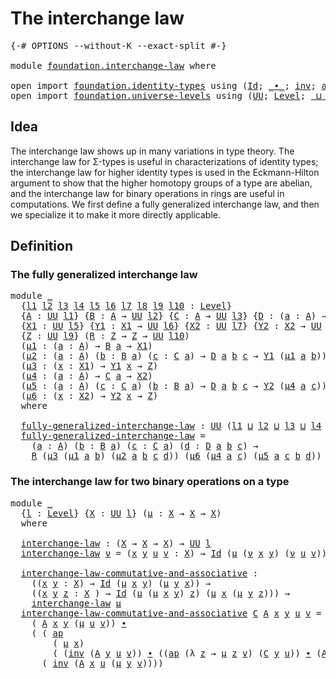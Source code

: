 # The interchange law

<pre class="Agda"><a id="32" class="Symbol">{-#</a> <a id="36" class="Keyword">OPTIONS</a> <a id="44" class="Pragma">--without-K</a> <a id="56" class="Pragma">--exact-split</a> <a id="70" class="Symbol">#-}</a>

<a id="75" class="Keyword">module</a> <a id="82" href="foundation.interchange-law.html" class="Module">foundation.interchange-law</a> <a id="109" class="Keyword">where</a>

<a id="116" class="Keyword">open</a> <a id="121" class="Keyword">import</a> <a id="128" href="foundation.identity-types.html" class="Module">foundation.identity-types</a> <a id="154" class="Keyword">using</a> <a id="160" class="Symbol">(</a><a id="161" href="foundation-core.identity-types.html#641" class="Datatype">Id</a><a id="163" class="Symbol">;</a> <a id="165" href="foundation-core.identity-types.html#1239" class="Function Operator">_∙_</a><a id="168" class="Symbol">;</a> <a id="170" href="foundation-core.identity-types.html#1552" class="Function">inv</a><a id="173" class="Symbol">;</a> <a id="175" href="foundation-core.identity-types.html#2853" class="Function">ap</a><a id="177" class="Symbol">)</a>
<a id="179" class="Keyword">open</a> <a id="184" class="Keyword">import</a> <a id="191" href="foundation.universe-levels.html" class="Module">foundation.universe-levels</a> <a id="218" class="Keyword">using</a> <a id="224" class="Symbol">(</a><a id="225" href="foundation-core.universe-levels.html#222" class="Primitive">UU</a><a id="227" class="Symbol">;</a> <a id="229" href="Agda.Primitive.html#597" class="Postulate">Level</a><a id="234" class="Symbol">;</a> <a id="236" href="Agda.Primitive.html#810" class="Primitive Operator">_⊔_</a><a id="239" class="Symbol">)</a>
</pre>
## Idea

The interchange law shows up in many variations in type theory. The interchange law for Σ-types is useful in characterizations of identity types; the interchange law for higher identity types is used in the Eckmann-Hilton argument to show that the higher homotopy groups of a type are abelian, and the interchange law for binary operations in rings are useful in computations. We first define a fully generalized interchange law, and then we specialize it to make it more directly applicable.

## Definition

### The fully generalized interchange law

<pre class="Agda"><a id="815" class="Keyword">module</a> <a id="822" href="foundation.interchange-law.html#822" class="Module">_</a>
  <a id="826" class="Symbol">{</a><a id="827" href="foundation.interchange-law.html#827" class="Bound">l1</a> <a id="830" href="foundation.interchange-law.html#830" class="Bound">l2</a> <a id="833" href="foundation.interchange-law.html#833" class="Bound">l3</a> <a id="836" href="foundation.interchange-law.html#836" class="Bound">l4</a> <a id="839" href="foundation.interchange-law.html#839" class="Bound">l5</a> <a id="842" href="foundation.interchange-law.html#842" class="Bound">l6</a> <a id="845" href="foundation.interchange-law.html#845" class="Bound">l7</a> <a id="848" href="foundation.interchange-law.html#848" class="Bound">l8</a> <a id="851" href="foundation.interchange-law.html#851" class="Bound">l9</a> <a id="854" href="foundation.interchange-law.html#854" class="Bound">l10</a> <a id="858" class="Symbol">:</a> <a id="860" href="Agda.Primitive.html#597" class="Postulate">Level</a><a id="865" class="Symbol">}</a>
  <a id="869" class="Symbol">{</a><a id="870" href="foundation.interchange-law.html#870" class="Bound">A</a> <a id="872" class="Symbol">:</a> <a id="874" href="foundation-core.universe-levels.html#222" class="Primitive">UU</a> <a id="877" href="foundation.interchange-law.html#827" class="Bound">l1</a><a id="879" class="Symbol">}</a> <a id="881" class="Symbol">{</a><a id="882" href="foundation.interchange-law.html#882" class="Bound">B</a> <a id="884" class="Symbol">:</a> <a id="886" href="foundation.interchange-law.html#870" class="Bound">A</a> <a id="888" class="Symbol">→</a> <a id="890" href="foundation-core.universe-levels.html#222" class="Primitive">UU</a> <a id="893" href="foundation.interchange-law.html#830" class="Bound">l2</a><a id="895" class="Symbol">}</a> <a id="897" class="Symbol">{</a><a id="898" href="foundation.interchange-law.html#898" class="Bound">C</a> <a id="900" class="Symbol">:</a> <a id="902" href="foundation.interchange-law.html#870" class="Bound">A</a> <a id="904" class="Symbol">→</a> <a id="906" href="foundation-core.universe-levels.html#222" class="Primitive">UU</a> <a id="909" href="foundation.interchange-law.html#833" class="Bound">l3</a><a id="911" class="Symbol">}</a> <a id="913" class="Symbol">{</a><a id="914" href="foundation.interchange-law.html#914" class="Bound">D</a> <a id="916" class="Symbol">:</a> <a id="918" class="Symbol">(</a><a id="919" href="foundation.interchange-law.html#919" class="Bound">a</a> <a id="921" class="Symbol">:</a> <a id="923" href="foundation.interchange-law.html#870" class="Bound">A</a><a id="924" class="Symbol">)</a> <a id="926" class="Symbol">→</a> <a id="928" href="foundation.interchange-law.html#882" class="Bound">B</a> <a id="930" href="foundation.interchange-law.html#919" class="Bound">a</a> <a id="932" class="Symbol">→</a> <a id="934" href="foundation.interchange-law.html#898" class="Bound">C</a> <a id="936" href="foundation.interchange-law.html#919" class="Bound">a</a> <a id="938" class="Symbol">→</a> <a id="940" href="foundation-core.universe-levels.html#222" class="Primitive">UU</a> <a id="943" href="foundation.interchange-law.html#836" class="Bound">l4</a><a id="945" class="Symbol">}</a>
  <a id="949" class="Symbol">{</a><a id="950" href="foundation.interchange-law.html#950" class="Bound">X1</a> <a id="953" class="Symbol">:</a> <a id="955" href="foundation-core.universe-levels.html#222" class="Primitive">UU</a> <a id="958" href="foundation.interchange-law.html#839" class="Bound">l5</a><a id="960" class="Symbol">}</a> <a id="962" class="Symbol">{</a><a id="963" href="foundation.interchange-law.html#963" class="Bound">Y1</a> <a id="966" class="Symbol">:</a> <a id="968" href="foundation.interchange-law.html#950" class="Bound">X1</a> <a id="971" class="Symbol">→</a> <a id="973" href="foundation-core.universe-levels.html#222" class="Primitive">UU</a> <a id="976" href="foundation.interchange-law.html#842" class="Bound">l6</a><a id="978" class="Symbol">}</a> <a id="980" class="Symbol">{</a><a id="981" href="foundation.interchange-law.html#981" class="Bound">X2</a> <a id="984" class="Symbol">:</a> <a id="986" href="foundation-core.universe-levels.html#222" class="Primitive">UU</a> <a id="989" href="foundation.interchange-law.html#845" class="Bound">l7</a><a id="991" class="Symbol">}</a> <a id="993" class="Symbol">{</a><a id="994" href="foundation.interchange-law.html#994" class="Bound">Y2</a> <a id="997" class="Symbol">:</a> <a id="999" href="foundation.interchange-law.html#981" class="Bound">X2</a> <a id="1002" class="Symbol">→</a> <a id="1004" href="foundation-core.universe-levels.html#222" class="Primitive">UU</a> <a id="1007" href="foundation.interchange-law.html#848" class="Bound">l8</a><a id="1009" class="Symbol">}</a>
  <a id="1013" class="Symbol">{</a><a id="1014" href="foundation.interchange-law.html#1014" class="Bound">Z</a> <a id="1016" class="Symbol">:</a> <a id="1018" href="foundation-core.universe-levels.html#222" class="Primitive">UU</a> <a id="1021" href="foundation.interchange-law.html#851" class="Bound">l9</a><a id="1023" class="Symbol">}</a> <a id="1025" class="Symbol">(</a><a id="1026" href="foundation.interchange-law.html#1026" class="Bound">R</a> <a id="1028" class="Symbol">:</a> <a id="1030" href="foundation.interchange-law.html#1014" class="Bound">Z</a> <a id="1032" class="Symbol">→</a> <a id="1034" href="foundation.interchange-law.html#1014" class="Bound">Z</a> <a id="1036" class="Symbol">→</a> <a id="1038" href="foundation-core.universe-levels.html#222" class="Primitive">UU</a> <a id="1041" href="foundation.interchange-law.html#854" class="Bound">l10</a><a id="1044" class="Symbol">)</a>
  <a id="1048" class="Symbol">(</a><a id="1049" href="foundation.interchange-law.html#1049" class="Bound">μ1</a> <a id="1052" class="Symbol">:</a> <a id="1054" class="Symbol">(</a><a id="1055" href="foundation.interchange-law.html#1055" class="Bound">a</a> <a id="1057" class="Symbol">:</a> <a id="1059" href="foundation.interchange-law.html#870" class="Bound">A</a><a id="1060" class="Symbol">)</a> <a id="1062" class="Symbol">→</a> <a id="1064" href="foundation.interchange-law.html#882" class="Bound">B</a> <a id="1066" href="foundation.interchange-law.html#1055" class="Bound">a</a> <a id="1068" class="Symbol">→</a> <a id="1070" href="foundation.interchange-law.html#950" class="Bound">X1</a><a id="1072" class="Symbol">)</a>
  <a id="1076" class="Symbol">(</a><a id="1077" href="foundation.interchange-law.html#1077" class="Bound">μ2</a> <a id="1080" class="Symbol">:</a> <a id="1082" class="Symbol">(</a><a id="1083" href="foundation.interchange-law.html#1083" class="Bound">a</a> <a id="1085" class="Symbol">:</a> <a id="1087" href="foundation.interchange-law.html#870" class="Bound">A</a><a id="1088" class="Symbol">)</a> <a id="1090" class="Symbol">(</a><a id="1091" href="foundation.interchange-law.html#1091" class="Bound">b</a> <a id="1093" class="Symbol">:</a> <a id="1095" href="foundation.interchange-law.html#882" class="Bound">B</a> <a id="1097" href="foundation.interchange-law.html#1083" class="Bound">a</a><a id="1098" class="Symbol">)</a> <a id="1100" class="Symbol">(</a><a id="1101" href="foundation.interchange-law.html#1101" class="Bound">c</a> <a id="1103" class="Symbol">:</a> <a id="1105" href="foundation.interchange-law.html#898" class="Bound">C</a> <a id="1107" href="foundation.interchange-law.html#1083" class="Bound">a</a><a id="1108" class="Symbol">)</a> <a id="1110" class="Symbol">→</a> <a id="1112" href="foundation.interchange-law.html#914" class="Bound">D</a> <a id="1114" href="foundation.interchange-law.html#1083" class="Bound">a</a> <a id="1116" href="foundation.interchange-law.html#1091" class="Bound">b</a> <a id="1118" href="foundation.interchange-law.html#1101" class="Bound">c</a> <a id="1120" class="Symbol">→</a> <a id="1122" href="foundation.interchange-law.html#963" class="Bound">Y1</a> <a id="1125" class="Symbol">(</a><a id="1126" href="foundation.interchange-law.html#1049" class="Bound">μ1</a> <a id="1129" href="foundation.interchange-law.html#1083" class="Bound">a</a> <a id="1131" href="foundation.interchange-law.html#1091" class="Bound">b</a><a id="1132" class="Symbol">))</a>
  <a id="1137" class="Symbol">(</a><a id="1138" href="foundation.interchange-law.html#1138" class="Bound">μ3</a> <a id="1141" class="Symbol">:</a> <a id="1143" class="Symbol">(</a><a id="1144" href="foundation.interchange-law.html#1144" class="Bound">x</a> <a id="1146" class="Symbol">:</a> <a id="1148" href="foundation.interchange-law.html#950" class="Bound">X1</a><a id="1150" class="Symbol">)</a> <a id="1152" class="Symbol">→</a> <a id="1154" href="foundation.interchange-law.html#963" class="Bound">Y1</a> <a id="1157" href="foundation.interchange-law.html#1144" class="Bound">x</a> <a id="1159" class="Symbol">→</a> <a id="1161" href="foundation.interchange-law.html#1014" class="Bound">Z</a><a id="1162" class="Symbol">)</a>
  <a id="1166" class="Symbol">(</a><a id="1167" href="foundation.interchange-law.html#1167" class="Bound">μ4</a> <a id="1170" class="Symbol">:</a> <a id="1172" class="Symbol">(</a><a id="1173" href="foundation.interchange-law.html#1173" class="Bound">a</a> <a id="1175" class="Symbol">:</a> <a id="1177" href="foundation.interchange-law.html#870" class="Bound">A</a><a id="1178" class="Symbol">)</a> <a id="1180" class="Symbol">→</a> <a id="1182" href="foundation.interchange-law.html#898" class="Bound">C</a> <a id="1184" href="foundation.interchange-law.html#1173" class="Bound">a</a> <a id="1186" class="Symbol">→</a> <a id="1188" href="foundation.interchange-law.html#981" class="Bound">X2</a><a id="1190" class="Symbol">)</a>
  <a id="1194" class="Symbol">(</a><a id="1195" href="foundation.interchange-law.html#1195" class="Bound">μ5</a> <a id="1198" class="Symbol">:</a> <a id="1200" class="Symbol">(</a><a id="1201" href="foundation.interchange-law.html#1201" class="Bound">a</a> <a id="1203" class="Symbol">:</a> <a id="1205" href="foundation.interchange-law.html#870" class="Bound">A</a><a id="1206" class="Symbol">)</a> <a id="1208" class="Symbol">(</a><a id="1209" href="foundation.interchange-law.html#1209" class="Bound">c</a> <a id="1211" class="Symbol">:</a> <a id="1213" href="foundation.interchange-law.html#898" class="Bound">C</a> <a id="1215" href="foundation.interchange-law.html#1201" class="Bound">a</a><a id="1216" class="Symbol">)</a> <a id="1218" class="Symbol">(</a><a id="1219" href="foundation.interchange-law.html#1219" class="Bound">b</a> <a id="1221" class="Symbol">:</a> <a id="1223" href="foundation.interchange-law.html#882" class="Bound">B</a> <a id="1225" href="foundation.interchange-law.html#1201" class="Bound">a</a><a id="1226" class="Symbol">)</a> <a id="1228" class="Symbol">→</a> <a id="1230" href="foundation.interchange-law.html#914" class="Bound">D</a> <a id="1232" href="foundation.interchange-law.html#1201" class="Bound">a</a> <a id="1234" href="foundation.interchange-law.html#1219" class="Bound">b</a> <a id="1236" href="foundation.interchange-law.html#1209" class="Bound">c</a> <a id="1238" class="Symbol">→</a> <a id="1240" href="foundation.interchange-law.html#994" class="Bound">Y2</a> <a id="1243" class="Symbol">(</a><a id="1244" href="foundation.interchange-law.html#1167" class="Bound">μ4</a> <a id="1247" href="foundation.interchange-law.html#1201" class="Bound">a</a> <a id="1249" href="foundation.interchange-law.html#1209" class="Bound">c</a><a id="1250" class="Symbol">))</a>
  <a id="1255" class="Symbol">(</a><a id="1256" href="foundation.interchange-law.html#1256" class="Bound">μ6</a> <a id="1259" class="Symbol">:</a> <a id="1261" class="Symbol">(</a><a id="1262" href="foundation.interchange-law.html#1262" class="Bound">x</a> <a id="1264" class="Symbol">:</a> <a id="1266" href="foundation.interchange-law.html#981" class="Bound">X2</a><a id="1268" class="Symbol">)</a> <a id="1270" class="Symbol">→</a> <a id="1272" href="foundation.interchange-law.html#994" class="Bound">Y2</a> <a id="1275" href="foundation.interchange-law.html#1262" class="Bound">x</a> <a id="1277" class="Symbol">→</a> <a id="1279" href="foundation.interchange-law.html#1014" class="Bound">Z</a><a id="1280" class="Symbol">)</a>
  <a id="1284" class="Keyword">where</a>

  <a id="1293" href="foundation.interchange-law.html#1293" class="Function">fully-generalized-interchange-law</a> <a id="1327" class="Symbol">:</a> <a id="1329" href="foundation-core.universe-levels.html#222" class="Primitive">UU</a> <a id="1332" class="Symbol">(</a><a id="1333" href="foundation.interchange-law.html#827" class="Bound">l1</a> <a id="1336" href="Agda.Primitive.html#810" class="Primitive Operator">⊔</a> <a id="1338" href="foundation.interchange-law.html#830" class="Bound">l2</a> <a id="1341" href="Agda.Primitive.html#810" class="Primitive Operator">⊔</a> <a id="1343" href="foundation.interchange-law.html#833" class="Bound">l3</a> <a id="1346" href="Agda.Primitive.html#810" class="Primitive Operator">⊔</a> <a id="1348" href="foundation.interchange-law.html#836" class="Bound">l4</a> <a id="1351" href="Agda.Primitive.html#810" class="Primitive Operator">⊔</a> <a id="1353" href="foundation.interchange-law.html#854" class="Bound">l10</a><a id="1356" class="Symbol">)</a>
  <a id="1360" href="foundation.interchange-law.html#1293" class="Function">fully-generalized-interchange-law</a> <a id="1394" class="Symbol">=</a>
    <a id="1400" class="Symbol">(</a><a id="1401" href="foundation.interchange-law.html#1401" class="Bound">a</a> <a id="1403" class="Symbol">:</a> <a id="1405" href="foundation.interchange-law.html#870" class="Bound">A</a><a id="1406" class="Symbol">)</a> <a id="1408" class="Symbol">(</a><a id="1409" href="foundation.interchange-law.html#1409" class="Bound">b</a> <a id="1411" class="Symbol">:</a> <a id="1413" href="foundation.interchange-law.html#882" class="Bound">B</a> <a id="1415" href="foundation.interchange-law.html#1401" class="Bound">a</a><a id="1416" class="Symbol">)</a> <a id="1418" class="Symbol">(</a><a id="1419" href="foundation.interchange-law.html#1419" class="Bound">c</a> <a id="1421" class="Symbol">:</a> <a id="1423" href="foundation.interchange-law.html#898" class="Bound">C</a> <a id="1425" href="foundation.interchange-law.html#1401" class="Bound">a</a><a id="1426" class="Symbol">)</a> <a id="1428" class="Symbol">(</a><a id="1429" href="foundation.interchange-law.html#1429" class="Bound">d</a> <a id="1431" class="Symbol">:</a> <a id="1433" href="foundation.interchange-law.html#914" class="Bound">D</a> <a id="1435" href="foundation.interchange-law.html#1401" class="Bound">a</a> <a id="1437" href="foundation.interchange-law.html#1409" class="Bound">b</a> <a id="1439" href="foundation.interchange-law.html#1419" class="Bound">c</a><a id="1440" class="Symbol">)</a> <a id="1442" class="Symbol">→</a>
    <a id="1448" href="foundation.interchange-law.html#1026" class="Bound">R</a> <a id="1450" class="Symbol">(</a><a id="1451" href="foundation.interchange-law.html#1138" class="Bound">μ3</a> <a id="1454" class="Symbol">(</a><a id="1455" href="foundation.interchange-law.html#1049" class="Bound">μ1</a> <a id="1458" href="foundation.interchange-law.html#1401" class="Bound">a</a> <a id="1460" href="foundation.interchange-law.html#1409" class="Bound">b</a><a id="1461" class="Symbol">)</a> <a id="1463" class="Symbol">(</a><a id="1464" href="foundation.interchange-law.html#1077" class="Bound">μ2</a> <a id="1467" href="foundation.interchange-law.html#1401" class="Bound">a</a> <a id="1469" href="foundation.interchange-law.html#1409" class="Bound">b</a> <a id="1471" href="foundation.interchange-law.html#1419" class="Bound">c</a> <a id="1473" href="foundation.interchange-law.html#1429" class="Bound">d</a><a id="1474" class="Symbol">))</a> <a id="1477" class="Symbol">(</a><a id="1478" href="foundation.interchange-law.html#1256" class="Bound">μ6</a> <a id="1481" class="Symbol">(</a><a id="1482" href="foundation.interchange-law.html#1167" class="Bound">μ4</a> <a id="1485" href="foundation.interchange-law.html#1401" class="Bound">a</a> <a id="1487" href="foundation.interchange-law.html#1419" class="Bound">c</a><a id="1488" class="Symbol">)</a> <a id="1490" class="Symbol">(</a><a id="1491" href="foundation.interchange-law.html#1195" class="Bound">μ5</a> <a id="1494" href="foundation.interchange-law.html#1401" class="Bound">a</a> <a id="1496" href="foundation.interchange-law.html#1419" class="Bound">c</a> <a id="1498" href="foundation.interchange-law.html#1409" class="Bound">b</a> <a id="1500" href="foundation.interchange-law.html#1429" class="Bound">d</a><a id="1501" class="Symbol">))</a>
</pre>
### The interchange law for two binary operations on a type

<pre class="Agda"><a id="1578" class="Keyword">module</a> <a id="1585" href="foundation.interchange-law.html#1585" class="Module">_</a>
  <a id="1589" class="Symbol">{</a><a id="1590" href="foundation.interchange-law.html#1590" class="Bound">l</a> <a id="1592" class="Symbol">:</a> <a id="1594" href="Agda.Primitive.html#597" class="Postulate">Level</a><a id="1599" class="Symbol">}</a> <a id="1601" class="Symbol">{</a><a id="1602" href="foundation.interchange-law.html#1602" class="Bound">X</a> <a id="1604" class="Symbol">:</a> <a id="1606" href="foundation-core.universe-levels.html#222" class="Primitive">UU</a> <a id="1609" href="foundation.interchange-law.html#1590" class="Bound">l</a><a id="1610" class="Symbol">}</a> <a id="1612" class="Symbol">(</a><a id="1613" href="foundation.interchange-law.html#1613" class="Bound">μ</a> <a id="1615" class="Symbol">:</a> <a id="1617" href="foundation.interchange-law.html#1602" class="Bound">X</a> <a id="1619" class="Symbol">→</a> <a id="1621" href="foundation.interchange-law.html#1602" class="Bound">X</a> <a id="1623" class="Symbol">→</a> <a id="1625" href="foundation.interchange-law.html#1602" class="Bound">X</a><a id="1626" class="Symbol">)</a>
  <a id="1630" class="Keyword">where</a>
  
  <a id="1641" href="foundation.interchange-law.html#1641" class="Function">interchange-law</a> <a id="1657" class="Symbol">:</a> <a id="1659" class="Symbol">(</a><a id="1660" href="foundation.interchange-law.html#1602" class="Bound">X</a> <a id="1662" class="Symbol">→</a> <a id="1664" href="foundation.interchange-law.html#1602" class="Bound">X</a> <a id="1666" class="Symbol">→</a> <a id="1668" href="foundation.interchange-law.html#1602" class="Bound">X</a><a id="1669" class="Symbol">)</a> <a id="1671" class="Symbol">→</a> <a id="1673" href="foundation-core.universe-levels.html#222" class="Primitive">UU</a> <a id="1676" href="foundation.interchange-law.html#1590" class="Bound">l</a>
  <a id="1680" href="foundation.interchange-law.html#1641" class="Function">interchange-law</a> <a id="1696" href="foundation.interchange-law.html#1696" class="Bound">ν</a> <a id="1698" class="Symbol">=</a> <a id="1700" class="Symbol">(</a><a id="1701" href="foundation.interchange-law.html#1701" class="Bound">x</a> <a id="1703" href="foundation.interchange-law.html#1703" class="Bound">y</a> <a id="1705" href="foundation.interchange-law.html#1705" class="Bound">u</a> <a id="1707" href="foundation.interchange-law.html#1707" class="Bound">v</a> <a id="1709" class="Symbol">:</a> <a id="1711" href="foundation.interchange-law.html#1602" class="Bound">X</a><a id="1712" class="Symbol">)</a> <a id="1714" class="Symbol">→</a> <a id="1716" href="foundation-core.identity-types.html#641" class="Datatype">Id</a> <a id="1719" class="Symbol">(</a><a id="1720" href="foundation.interchange-law.html#1613" class="Bound">μ</a> <a id="1722" class="Symbol">(</a><a id="1723" href="foundation.interchange-law.html#1696" class="Bound">ν</a> <a id="1725" href="foundation.interchange-law.html#1701" class="Bound">x</a> <a id="1727" href="foundation.interchange-law.html#1703" class="Bound">y</a><a id="1728" class="Symbol">)</a> <a id="1730" class="Symbol">(</a><a id="1731" href="foundation.interchange-law.html#1696" class="Bound">ν</a> <a id="1733" href="foundation.interchange-law.html#1705" class="Bound">u</a> <a id="1735" href="foundation.interchange-law.html#1707" class="Bound">v</a><a id="1736" class="Symbol">))</a> <a id="1739" class="Symbol">(</a><a id="1740" href="foundation.interchange-law.html#1696" class="Bound">ν</a> <a id="1742" class="Symbol">(</a><a id="1743" href="foundation.interchange-law.html#1613" class="Bound">μ</a> <a id="1745" href="foundation.interchange-law.html#1701" class="Bound">x</a> <a id="1747" href="foundation.interchange-law.html#1705" class="Bound">u</a><a id="1748" class="Symbol">)</a> <a id="1750" class="Symbol">(</a><a id="1751" href="foundation.interchange-law.html#1613" class="Bound">μ</a> <a id="1753" href="foundation.interchange-law.html#1703" class="Bound">y</a> <a id="1755" href="foundation.interchange-law.html#1707" class="Bound">v</a><a id="1756" class="Symbol">))</a>

  <a id="1762" href="foundation.interchange-law.html#1762" class="Function">interchange-law-commutative-and-associative</a> <a id="1806" class="Symbol">:</a>
    <a id="1812" class="Symbol">((</a><a id="1814" href="foundation.interchange-law.html#1814" class="Bound">x</a> <a id="1816" href="foundation.interchange-law.html#1816" class="Bound">y</a> <a id="1818" class="Symbol">:</a> <a id="1820" href="foundation.interchange-law.html#1602" class="Bound">X</a><a id="1821" class="Symbol">)</a> <a id="1823" class="Symbol">→</a> <a id="1825" href="foundation-core.identity-types.html#641" class="Datatype">Id</a> <a id="1828" class="Symbol">(</a><a id="1829" href="foundation.interchange-law.html#1613" class="Bound">μ</a> <a id="1831" href="foundation.interchange-law.html#1814" class="Bound">x</a> <a id="1833" href="foundation.interchange-law.html#1816" class="Bound">y</a><a id="1834" class="Symbol">)</a> <a id="1836" class="Symbol">(</a><a id="1837" href="foundation.interchange-law.html#1613" class="Bound">μ</a> <a id="1839" href="foundation.interchange-law.html#1816" class="Bound">y</a> <a id="1841" href="foundation.interchange-law.html#1814" class="Bound">x</a><a id="1842" class="Symbol">))</a> <a id="1845" class="Symbol">→</a>
    <a id="1851" class="Symbol">((</a><a id="1853" href="foundation.interchange-law.html#1853" class="Bound">x</a> <a id="1855" href="foundation.interchange-law.html#1855" class="Bound">y</a> <a id="1857" href="foundation.interchange-law.html#1857" class="Bound">z</a> <a id="1859" class="Symbol">:</a> <a id="1861" href="foundation.interchange-law.html#1602" class="Bound">X</a> <a id="1863" class="Symbol">)</a> <a id="1865" class="Symbol">→</a> <a id="1867" href="foundation-core.identity-types.html#641" class="Datatype">Id</a> <a id="1870" class="Symbol">(</a><a id="1871" href="foundation.interchange-law.html#1613" class="Bound">μ</a> <a id="1873" class="Symbol">(</a><a id="1874" href="foundation.interchange-law.html#1613" class="Bound">μ</a> <a id="1876" href="foundation.interchange-law.html#1853" class="Bound">x</a> <a id="1878" href="foundation.interchange-law.html#1855" class="Bound">y</a><a id="1879" class="Symbol">)</a> <a id="1881" href="foundation.interchange-law.html#1857" class="Bound">z</a><a id="1882" class="Symbol">)</a> <a id="1884" class="Symbol">(</a><a id="1885" href="foundation.interchange-law.html#1613" class="Bound">μ</a> <a id="1887" href="foundation.interchange-law.html#1853" class="Bound">x</a> <a id="1889" class="Symbol">(</a><a id="1890" href="foundation.interchange-law.html#1613" class="Bound">μ</a> <a id="1892" href="foundation.interchange-law.html#1855" class="Bound">y</a> <a id="1894" href="foundation.interchange-law.html#1857" class="Bound">z</a><a id="1895" class="Symbol">)))</a> <a id="1899" class="Symbol">→</a>
    <a id="1905" href="foundation.interchange-law.html#1641" class="Function">interchange-law</a> <a id="1921" href="foundation.interchange-law.html#1613" class="Bound">μ</a>
  <a id="1925" href="foundation.interchange-law.html#1762" class="Function">interchange-law-commutative-and-associative</a> <a id="1969" href="foundation.interchange-law.html#1969" class="Bound">C</a> <a id="1971" href="foundation.interchange-law.html#1971" class="Bound">A</a> <a id="1973" href="foundation.interchange-law.html#1973" class="Bound">x</a> <a id="1975" href="foundation.interchange-law.html#1975" class="Bound">y</a> <a id="1977" href="foundation.interchange-law.html#1977" class="Bound">u</a> <a id="1979" href="foundation.interchange-law.html#1979" class="Bound">v</a> <a id="1981" class="Symbol">=</a>
    <a id="1987" class="Symbol">(</a> <a id="1989" href="foundation.interchange-law.html#1971" class="Bound">A</a> <a id="1991" href="foundation.interchange-law.html#1973" class="Bound">x</a> <a id="1993" href="foundation.interchange-law.html#1975" class="Bound">y</a> <a id="1995" class="Symbol">(</a><a id="1996" href="foundation.interchange-law.html#1613" class="Bound">μ</a> <a id="1998" href="foundation.interchange-law.html#1977" class="Bound">u</a> <a id="2000" href="foundation.interchange-law.html#1979" class="Bound">v</a><a id="2001" class="Symbol">))</a> <a id="2004" href="foundation-core.identity-types.html#1239" class="Function Operator">∙</a>
    <a id="2010" class="Symbol">(</a> <a id="2012" class="Symbol">(</a> <a id="2014" href="foundation-core.identity-types.html#2853" class="Function">ap</a>
        <a id="2025" class="Symbol">(</a> <a id="2027" href="foundation.interchange-law.html#1613" class="Bound">μ</a> <a id="2029" href="foundation.interchange-law.html#1973" class="Bound">x</a><a id="2030" class="Symbol">)</a>
        <a id="2040" class="Symbol">(</a> <a id="2042" class="Symbol">(</a><a id="2043" href="foundation-core.identity-types.html#1552" class="Function">inv</a> <a id="2047" class="Symbol">(</a><a id="2048" href="foundation.interchange-law.html#1971" class="Bound">A</a> <a id="2050" href="foundation.interchange-law.html#1975" class="Bound">y</a> <a id="2052" href="foundation.interchange-law.html#1977" class="Bound">u</a> <a id="2054" href="foundation.interchange-law.html#1979" class="Bound">v</a><a id="2055" class="Symbol">))</a> <a id="2058" href="foundation-core.identity-types.html#1239" class="Function Operator">∙</a> <a id="2060" class="Symbol">((</a><a id="2062" href="foundation-core.identity-types.html#2853" class="Function">ap</a> <a id="2065" class="Symbol">(λ</a> <a id="2068" href="foundation.interchange-law.html#2068" class="Bound">z</a> <a id="2070" class="Symbol">→</a> <a id="2072" href="foundation.interchange-law.html#1613" class="Bound">μ</a> <a id="2074" href="foundation.interchange-law.html#2068" class="Bound">z</a> <a id="2076" href="foundation.interchange-law.html#1979" class="Bound">v</a><a id="2077" class="Symbol">)</a> <a id="2079" class="Symbol">(</a><a id="2080" href="foundation.interchange-law.html#1969" class="Bound">C</a> <a id="2082" href="foundation.interchange-law.html#1975" class="Bound">y</a> <a id="2084" href="foundation.interchange-law.html#1977" class="Bound">u</a><a id="2085" class="Symbol">))</a> <a id="2088" href="foundation-core.identity-types.html#1239" class="Function Operator">∙</a> <a id="2090" class="Symbol">(</a><a id="2091" href="foundation.interchange-law.html#1971" class="Bound">A</a> <a id="2093" href="foundation.interchange-law.html#1977" class="Bound">u</a> <a id="2095" href="foundation.interchange-law.html#1975" class="Bound">y</a> <a id="2097" href="foundation.interchange-law.html#1979" class="Bound">v</a><a id="2098" class="Symbol">))))</a> <a id="2103" href="foundation-core.identity-types.html#1239" class="Function Operator">∙</a>
      <a id="2111" class="Symbol">(</a> <a id="2113" href="foundation-core.identity-types.html#1552" class="Function">inv</a> <a id="2117" class="Symbol">(</a><a id="2118" href="foundation.interchange-law.html#1971" class="Bound">A</a> <a id="2120" href="foundation.interchange-law.html#1973" class="Bound">x</a> <a id="2122" href="foundation.interchange-law.html#1977" class="Bound">u</a> <a id="2124" class="Symbol">(</a><a id="2125" href="foundation.interchange-law.html#1613" class="Bound">μ</a> <a id="2127" href="foundation.interchange-law.html#1975" class="Bound">y</a> <a id="2129" href="foundation.interchange-law.html#1979" class="Bound">v</a><a id="2130" class="Symbol">))))</a>
</pre>